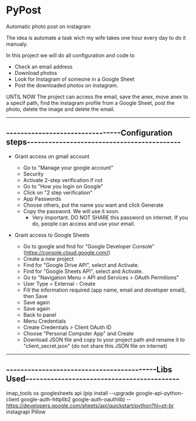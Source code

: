 # PyPost
Automatic photo post on instagram

The idea is automate a task wich my wife takes one hour every day to do it manualy.

In this project we will do all configuration and code to
* Check an email address
* Download photos 
* Look for Instagram of someone in a Google Sheet
* Post the downloaded photos on instagram.

UNTIL NOW
The project can access the email, save the anex, move anex to a specif path, find the instagram profile from a Google Sheet, post the photo, delete the image and delete the email.

----------------------------------------------------------------------------------------------
--------------------------------Configuration steps-------------------------------------------
----------------------------------------------------------------------------------------------
* Grant access on gmail account
  - Go to "Manage your google account"
  - Security
  - Activate 2-step verification if not
  - Go to "How you login on Google"
  - Click on "2 step verification"
  - App Passwords
  - Choose others, put the name you want and click Generate
  - Copy the password. We will use it soon.
    - Very important. DO NOT SHARE this password on internet. If you do, people can access and use your email.

* Grant access to Google Sheets
  - Go to google and find for "Google Developer Console" (https://console.cloud.google.com/)
  - Create a new project
  - Find for "Google Drive API", select and Activate.
  - Find for "Google Sheets API", select and Activate.
  - Go to "Navigation Menu > API and Services > OAuth Permitions"
  - User Type = External - Create
  - Fill the information required (app name, email and developer email), then Save
  - Save again
  - Save again
  - Back to panel
  - Menu Credentials
  - Create Credentials > Client OAuth ID
  - Choose "Personal Computer App" and Create
  - Download JSON file and copy to your project path and rename it to "client_secret.json" (do not share this JSON file on internet)
  
----------------------------------------------------------------------------------------------
------------------------------------------Libs Used-------------------------------------------
----------------------------------------------------------------------------------------------
imap_tools
os
googlesheets api (pip install --upgrade google-api-python-client google-auth-httplib2 google-auth-oauthlib) -- https://developers.google.com/sheets/api/quickstart/python?hl=pt-br
instagrapi
Pillow
